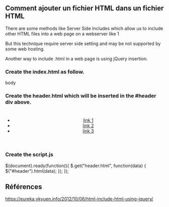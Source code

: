 ## Comment ajouter un fichier HTML dans un fichier HTML

There are some methods like Server Side Includes which allow us to include other HTML files into a web page on a webserver like
1
	
<!-- #include virtual="./common.html" -->

But this technique require server side setting and may be not supported by some web hosting.

Another way to include .html in a web page is using jQuery insertion.

### Create the index.html as follow.
	
<!DOCTYPE html>
<html>
  <head>
    <meta charset="UTF-8" />
    <script type="text/javascript" src="https://ajax.googleapis.com/ajax/libs/jquery/1.7.2/jquery.min.js"></script>
    <script type="text/javascript" src="script.js"></script>
  </head>
  <body>
    <div id="header">
      <!-- Content will be inserted by jQuery from header.html -->
    </div>
    <div>body</div>
  </body>
</html>

 
### Create the header.html which will be inserted in the #header div above.

	
<header>
  <h1></h1>
  <nav>
    <ul>
      <li><a href="#">link 1</a></li>
      <li><a href="#">link 2</a></li>
      <li><a href="#">link 3</a></li>
    </ul>
  </nav>
</header>

 

### Create the script.js
	
$(document).ready(function(){ 
  $.get("header.html", function(data) {
    $("#header").html(data);
  });
}); 

## Références

https://eureka.ykyuen.info/2012/10/06/html-include-html-using-jquery/

